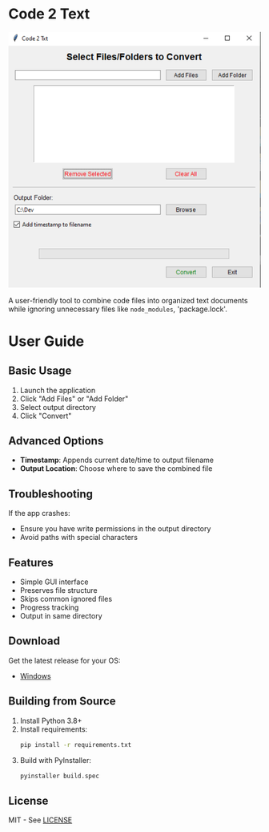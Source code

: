 # Code 2 Text

![Screenshot](/Screenshot_2025_04_07.png)

A user-friendly tool to combine code files into organized text documents while ignoring unnecessary files like `node_modules`, 'package.lock'.
# User Guide

## Basic Usage
1. Launch the application
2. Click "Add Files" or "Add Folder"
3. Select output directory
4. Click "Convert"

## Advanced Options
- **Timestamp**: Appends current date/time to output filename
- **Output Location**: Choose where to save the combined file

## Troubleshooting
If the app crashes:
- Ensure you have write permissions in the output directory
- Avoid paths with special characters

## Features
- Simple GUI interface
- Preserves file structure
- Skips common ignored files
- Progress tracking
- Output in same directory

## Download
Get the latest release for your OS:
- [Windows](dist/FileConverterPro.exe)
<!-- - [Mac](dist/FileConverterPro.app)
- [Linux](dist/FileConverterPro) -->

## Building from Source
1. Install Python 3.8+
2. Install requirements:
   ```bash
   pip install -r requirements.txt
   ```
3. Build with PyInstaller:
   ```bash
   pyinstaller build.spec
   ```

## License
MIT - See [LICENSE](LICENSE)
